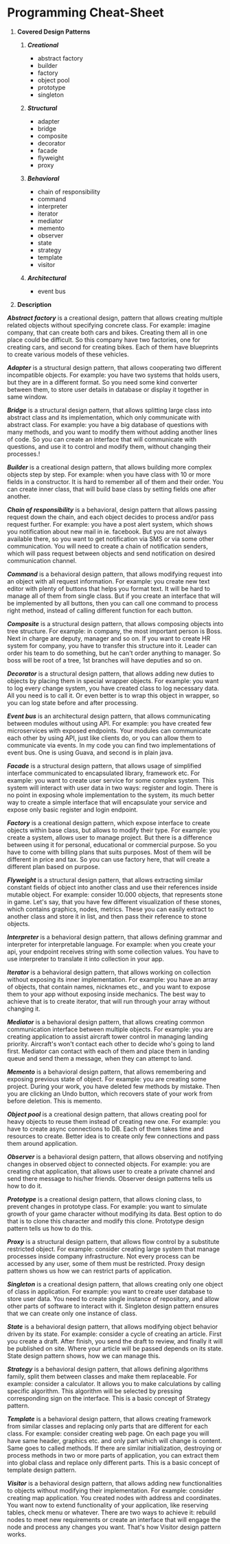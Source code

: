 <h1>Programming Cheat-Sheet</h1>

1. **Covered Design Patterns**

    1. ***Creational***
        - abstract factory
        - builder
        - factory
        - object pool
        - prototype
        - singleton
        
    2. ***Structural***
        - adapter
        - bridge
        - composite
        - decorator
        - facade
        - flyweight
        - proxy
        
    3. ***Behavioral***
        - chain of responsibility
        - command
        - interpreter
        - iterator
        - mediator
        - memento
        - observer
        - state
        - strategy
        - template
        - visitor
        
    4. ***Architectural***
        - event bus

2. **Description**

***Abstract factory*** is a creational design, pattern that allows creating multiple related objects without specifying concrete class.
For example: imagine company, that can create both cars and bikes. Creating them all in one place could be difficult. So this company have two factories, one for creating cars, and second for creating bikes. Each of them have blueprints to create various models of these vehicles.

***Adapter*** is a structural design pattern, that allows cooperating two different incompatible objects. 
For example: you have two systems that holds users, but they are in a different format. So you need some kind converter between them, to store user details in database or display it together in same window.

***Bridge*** is a structural design pattern, that allows splitting large class into abstract class and its implementation, which only communicate with abstract class.
For example: you have a big database of questions with many methods, and you want to modify them without adding another lines of code. So you can create an interface that will communicate with questions, and use it to control and modify them, without changing their processes.!

***Builder*** is a creational design pattern, that allows building more complex objects step by step.
For example: when you have class with 10 or more fields in a constructor. It is hard to remember all of them and their order. You can create inner class, that will build base class by setting fields one after another.

***Chain of responsibility*** is a behavioral, design pattern that allows passing request down the chain, and each object decides to process and/or pass request further.
For example: you have a post alert system, which shows you notification about new mail in ie. facebook. But you are not always available there, so you want to get notification via SMS or via some other communication. You will need to create a chain of notification senders, which will pass request between objects and send notification on desired communication channel. 

***Command*** is a behavioral design pattern, that allows modifying request into an object with all request information.
For example: you create new text editor with plenty of buttons that helps you format text. It will be hard to manage all of them from single class. But if you create an interface that will be implemented by all buttons, then you can call one command to process right method, instead of calling different function for each button.

***Composite*** is a structural design pattern, that allows composing objects into tree structure.
For example: in company, the most important person is Boss. Next in charge are deputy, manager and so on. If you want to create HR system for company, you have to transfer this structure into it. Leader can order his team to do something, but he can't order anything to manager. So boss will be root of a tree, 1st branches will have deputies and so on.

***Decorator*** is a structural design pattern, that allows adding new duties to objects by placing them in special wrapper objects.
For example: you want to log every change system, you have created class to log necessary data. All you need is to call it. Or even better is to wrap this object in wrapper, so you can log state before and after processing.

***Event bus*** is an architectural design pattern, that allows communicating between modules without using API.
For example: you have created few microservices with exposed endpoints. Your modules can communicate each other by using API, just like clients do, or you can allow them to communicate via events. In my code you can find two implementations of event bus. One is using Guava, and second is in plain java.

***Facade*** is a structural design pattern, that allows usage of simplified interface communicated to encapsulated library, framework etc.
For example: you want to create user service for some complex system. This system will interact with user data in two ways: register and login. There is no point in exposing whole implementation to the system, its much better way to create a simple interface that will encapsulate your service and expose only basic register and login endpoint.

***Factory*** is a creational design pattern, which expose interface to create objects within base class, but allows to modify their type.
For example: you create a system, allows user to manage project. But there is a difference between using it for personal, educational or commercial purpose. So you have to come with billing plans that suits purposes. Most of them will be different in price and tax. So you can use factory here, that will create a different plan based on purpose.

***Flyweight*** is a structural design pattern, that allows extracting similar constant fields of object into another class and use their references inside mutable object.
For example: consider 10.000 objects, that represents stone in game. Let's say, that you have few different visualization of these stones, which contains graphics, nodes, metrics. These you can easily extract to another class and store it in list, and then pass their reference to stone objects.

***Interpreter*** is a behavioral design pattern, that allows defining grammar and interpreter for interpretable language.
For example: when you create your api, your endpoint receives string with some collection values. You have to use interpreter to translate it into collection in your app.  

***Iterator*** is a behavioral design pattern, that allows working on collection without exposing its inner implementation.
For example: you have an array of objects, that contain names, nicknames etc., and you want to expose them to your app without exposing inside mechanics. The best way to achieve that is to create iterator, that will run through your array without changing it.

***Mediator*** is a behavioral design pattern, that allows creating common communication interface between multiple objects.
For example: you are creating application to assist aircraft tower control in managing landing priority. Aircraft's won't contact each other to decide who's going to land first. Mediator can contact with each of them and place them in landing queue and send them a message, when they can attempt to land.

***Memento*** is a behavioral design pattern, that allows remembering and exposing previous state of object.
For example: you are creating some project. During your work, you have deleted few methods by mistake. Then you are clicking an Undo button, which recovers state of your work from before deletion. This is memento.

***Object pool*** is a creational design pattern, that allows creating pool for heavy objects to reuse them instead of creating new one.
For example: you have to create async connections to DB. Each of them takes time and resources to create. Better idea is to create only few connections and pass them around application.

***Observer*** is a behavioral design pattern, that allows observing and notifying changes in observed object to connected objects.
For example: you are creating chat application, that allows user to create a private channel and send there message to his/her friends. Observer design patterns tells us how to do it.

***Prototype*** is a creational design pattern, that allows cloning class, to prevent changes in prototype class.
For example: you want to simulate growth of your game character without modifying its data. Best option to do that is to clone this character and modify this clone. Prototype design pattern tells us how to do this.

***Proxy*** is a structural design pattern, that allows flow control by a substitute restricted object.
For example: consider creating large system that manage processes inside company infrastructure. Not every process can be accessed by any user, some of them must be restricted. Proxy design pattern shows us how we can restrict parts of application.

***Singleton*** is a creational design pattern, that allows creating only one object of class in application.
For example: you want to create user database to store user data. You need to create single instance of repository, and allow other parts of software to interact with it. Singleton design pattern ensures that we can create only one instance of class.

***State*** is a behavioral design pattern, that allows modifying object behavior driven by its state.
For example: consider a cycle of creating an article. First you create a draft. After finish, you send the draft to review, and finally it will be published on site. Where your article will be passed depends on its state. State design pattern shows, how we can manage this.

***Strategy*** is a behavioral design pattern, that allows defining algorithms family, split them between classes and make them replaceable.
For example: consider a calculator. It allows you to make calculations by calling specific algorithm. This algorithm will be selected by pressing corresponding sign on the interface. This is a basic concept of Strategy pattern.

***Template*** is a behavioral design pattern, that allows creating framework from similar classes and replacing only parts that are different for each class.
For example: consider creating web page. On each page you will have same header, graphics etc. and only part which will change is content. Same goes to called methods. If there are similar initialization, destroying or process methods in two or more parts of application, you can extract them into global class and replace only different parts. This is a basic concept of template design pattern. 

***Visitor*** is a behavioral design pattern, that allows adding new functionalities to objects without modifying their implementation. 
For example: consider creating map application. You created nodes with address and coordinates. You want now to extend functionality of your application, like reserving tables, check menu or whatever. There are two ways to achieve it: rebuild nodes to meet new requirements or create an interface that will engage the node and process any changes you want. That's how Visitor design pattern works.
